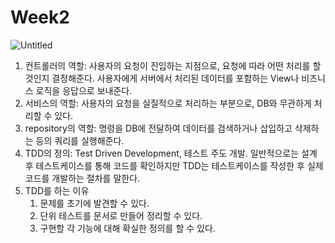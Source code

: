 # Week2

![Untitled](Week2%203657f52e076445c3970a750c3cadfad4/Untitled.png)

1. 컨트롤러의 역할: 사용자의 요청이 진입하는 지점으로, 요청에 따라 어떤 처리를 할 것인지 결정해준다. 사용자에게 서버에서 처리된 데이터를 포함하는 View나 비즈니스 로직을 응답으로 보내준다.
2. 서비스의 역할: 사용자의 요청을 실질적으로 처리하는 부분으로, DB와 무관하게 처리할 수 있다. 
3. repository의 역할: 명령을 DB에 전달하여 데이터를 검색하거나 삽입하고 삭제하는 등의 쿼리를 실행해준다. 
4. TDD의 정의: Test Driven Development, 테스트 주도 개발. 일반적으로는 설계 후 테스트케이스를 통해 코드를 확인하지만 TDD는 테스트케이스를 작성한 후 실제 코드를 개발하는 절차를 말한다. 
5. TDD를 하는 이유
    1. 문제를 초기에 발견할 수 있다. 
    2. 단위 테스트를 문서로 만들어 정리할 수 있다.
    3. 구현할 각 기능에 대해 확실한 정의를 할 수 있다.
